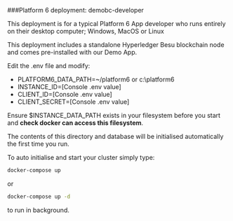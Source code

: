 ###Platform 6 deployment: demobc-developer

This deployment is for a typical Platform 6 App developer who runs entirely on their desktop computer; Windows, MacOS or Linux

This deployment includes a standalone Hyperledger Besu blockchain node and comes pre-installed with our Demo App.

Edit the .env file and modify:

- PLATFORM6_DATA_PATH=~/platform6 or c:\platform6
- INSTANCE_ID=[Console .env value]
- CLIENT_ID=[Console .env value]
- CLIENT_SECRET=[Console .env value]

Ensure $INSTANCE_DATA_PATH exists in your filesystem before you start and **check docker can access this filesystem**.

The contents of this directory and database will be initialised automatically the first time you run.

To auto initialise and start your cluster simply type:

```bash
docker-compose up
```
or

```bash
docker-compose up -d
```

to run in background.

